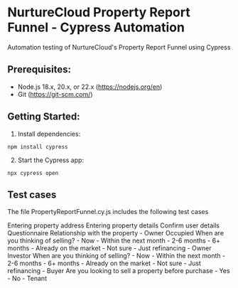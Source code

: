 # NurtureCloud Property Report Funnel - Cypress Automation

Automation testing of NurtureCloud's Property Report Funnel using Cypress

## Prerequisites:

- Node.js 18.x, 20.x, or 22.x (https://nodejs.org/en)
- Git (https://git-scm.com/)

## Getting Started:

1. Install dependencies:

```
npm install cypress
```

2. Start the Cypress app:

```
npx cypress open
```

## Test cases

The file PropertyReportFunnel.cy.js includes the following test cases

Entering property address
Entering property details
Confirm user details
Questionnaire
	Relationship with the property
	- Owner Occupied
		When are you thinking of selling?
		- Now
		- Within the next month
		- 2-6 months
		- 6+ months
		- Already on the market
		- Not sure
		- Just refinancing
	- Owner Investor
		When are you thinking of selling?
		- Now
		- Within the next month
		- 2-6 months
		- 6+ months
		- Already on the market
		- Not sure
		- Just refinancing
	- Buyer
		Are you looking to sell a property before purchase
		- Yes
		- No
	- Tenant

